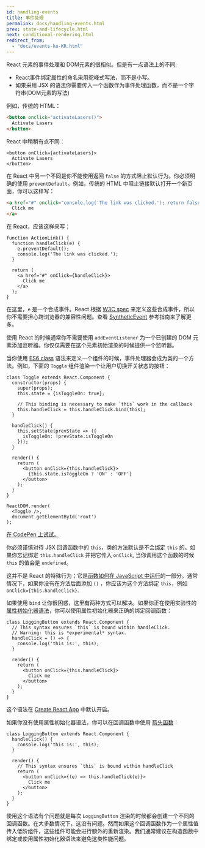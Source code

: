 ```yaml
---
id: handling-events
title: 事件处理
permalink: docs/handling-events.html
prev: state-and-lifecycle.html
next: conditional-rendering.html
redirect_from:
  - "docs/events-ko-KR.html"
---
```


React 元素的事件处理和 DOM元素的很相似。但是有一点语法上的不同:

* React事件绑定属性的命名采用驼峰式写法，而不是小写。
* 如果采用 JSX 的语法你需要传入一个函数作为事件处理函数，而不是一个字符串(DOM元素的写法)

例如，传统的 HTML：

```html
<button onclick="activateLasers()">
  Activate Lasers
</button>
```

React 中稍稍有点不同：

```js{1}
<button onClick={activateLasers}>
  Activate Lasers
</button>
```

在 React 中另一个不同是你不能使用返回 `false` 的方式阻止默认行为。你必须明确的使用 `preventDefault`。例如，传统的 HTML 中阻止链接默认打开一个新页面，你可以这样写：

```html
<a href="#" onclick="console.log('The link was clicked.'); return false">
  Click me
</a>
```

在 React，应该这样来写：

```js{2-5,8}
function ActionLink() {
  function handleClick(e) {
    e.preventDefault();
    console.log('The link was clicked.');
  }

  return (
    <a href="#" onClick={handleClick}>
      Click me
    </a>
  );
}
```

在这里，`e` 是一个合成事件。React 根据 [W3C spec](https://www.w3.org/TR/DOM-Level-3-Events/) 来定义这些合成事件，所以你不需要担心跨浏览器的兼容性问题。查看 [SyntheticEvent](/react/docs/events.html) 参考指南来了解更多。

使用 React 的时候通常你不需要使用 `addEventListener` 为一个已创建的 DOM 元素添加监听器。你仅仅需要在这个元素初始渲染的时候提供一个监听器。

当你使用 [ES6 class](https://developer.mozilla.org/en/docs/Web/JavaScript/Reference/Classes) 语法来定义一个组件的时候，事件处理器会成为类的一个方法。例如，下面的 `Toggle` 组件渲染一个让用户切换开关状态的按钮：

```js{6,7,10-14,18}
class Toggle extends React.Component {
  constructor(props) {
    super(props);
    this.state = {isToggleOn: true};

    // This binding is necessary to make `this` work in the callback
    this.handleClick = this.handleClick.bind(this);
  }

  handleClick() {
    this.setState(prevState => ({
      isToggleOn: !prevState.isToggleOn
    }));
  }

  render() {
    return (
      <button onClick={this.handleClick}>
        {this.state.isToggleOn ? 'ON' : 'OFF'}
      </button>
    );
  }
}

ReactDOM.render(
  <Toggle />,
  document.getElementById('root')
);
```

[在 CodePen 上试试。](http://codepen.io/gaearon/pen/xEmzGg?editors=0010)

你必须谨慎对待 JSX 回调函数中的 `this`，类的方法默认是不会[绑定](https://developer.mozilla.org/en/docs/Web/JavaScript/Reference/Global_objects/Function/bind) `this` 的。如果你忘记绑定 `this.handleClick` 并把它传入 `onClick`, 当你调用这个函数的时候 `this` 的值会是 `undefined`。

这并不是 React 的特殊行为；它是[函数如何在 JavaScript 中运行](https://www.smashingmagazine.com/2014/01/understanding-javascript-function-prototype-bind/)的一部分。通常情况下，如果你没有在方法后面添加 `()` ，你应该为这个方法绑定 `this`，例如 `onClick={this.handleClick}`.

如果使用 `bind` 让你很困惑，这里有两种方式可以解决。如果你正在使用实验性的[属性初始化器语法](https://babeljs.io/docs/plugins/transform-class-properties/)，你可以使用属性初始化器来正确的绑定回调函数：

```js{2-6}
class LoggingButton extends React.Component {
  // This syntax ensures `this` is bound within handleClick.
  // Warning: this is *experimental* syntax.
  handleClick = () => {
    console.log('this is:', this);
  }

  render() {
    return (
      <button onClick={this.handleClick}>
        Click me
      </button>
    );
  }
}
```

这个语法在 [Create React App](https://github.com/facebookincubator/create-react-app) 中默认开启。

如果你没有使用属性初始化器语法，你可以在回调函数中使用 [箭头函数](https://developer.mozilla.org/en/docs/Web/JavaScript/Reference/Functions/Arrow_functions)：

```js{7-9}
class LoggingButton extends React.Component {
  handleClick() {
    console.log('this is:', this);
  }

  render() {
    // This syntax ensures `this` is bound within handleClick
    return (
      <button onClick={(e) => this.handleClick(e)}>
        Click me
      </button>
    );
  }
}
```

使用这个语法有个问题就是每次 `LoggingButton` 渲染的时候都会创建一个不同的回调函数。在大多数情况下，这没有问题。然而如果这个回调函数作为一个属性值传入低阶组件，这些组件可能会进行额外的重新渲染。我们通常建议在构造函数中绑定或使用属性初始化器语法来避免这类性能问题。
